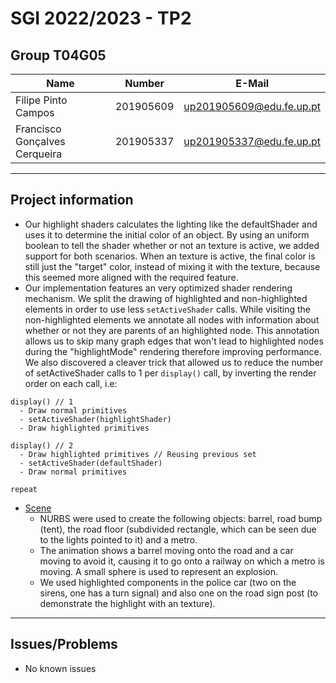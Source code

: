 # SGI 2022/2023 - TP2

## Group T04G05
| Name                          | Number    | E-Mail                   |
| ----------------------------- | --------- | ------------------------ |
| Filipe Pinto Campos           | 201905609 | up201905609@edu.fe.up.pt |
| Francisco Gonçalves Cerqueira | 201905337 | up201905337@edu.fe.up.pt |

----


## Project information

- Our highlight shaders calculates the lighting like the defaultShader and uses it to determine the initial color of an object. By using an uniform boolean to tell the shader whether or not an texture is active, we added support for both scenarios. When an texture is active, the final color is still just the "target" color, instead of mixing it with the texture, because this seemed more aligned with the required feature.
- Our implementation features an very optimized shader rendering mechanism. We split the drawing of highlighted and non-highlighted elements in order to use less `setActiveShader` calls. While visiting the non-highlighted elements we annotate all nodes with information about whether or not they are parents of an highlighted node. This annotation allows us to skip many graph edges that won't lead to highlighted nodes during the "highlightMode" rendering therefore improving performance. We also discovered a cleaver trick that allowed us to reduce the number of setActiveShader calls to 1 per `display()` call, by inverting the render order on each call, i.e:
```
display() // 1
  - Draw normal primitives
  - setActiveShader(highlightShader)
  - Draw highlighted primitives

display() // 2
  - Draw highlighted primitives // Reusing previous set
  - setActiveShader(defaultShader)
  - Draw normal primitives

repeat
```
- [Scene](scenes/scene.xml)
  - NURBS were used to create the following objects: barrel, road bump (tent), the road floor (subdivided rectangle, which can be seen due to the lights pointed to it) and a metro.
  - The animation shows a barrel moving onto the road and a car moving to avoid it, causing it to go onto a railway on which a metro is moving. A small sphere is used to represent an explosion.
  - We used highlighted components in the police car (two on the sirens, one has a turn signal) and also one on the road sign post (to demonstrate the highlight with an texture).

----
## Issues/Problems

- No known issues
